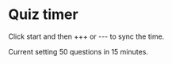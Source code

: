 # Quiz timer
Click start and then +++ or --- to sync the time.

Current setting 50 questions in 15 minutes.
